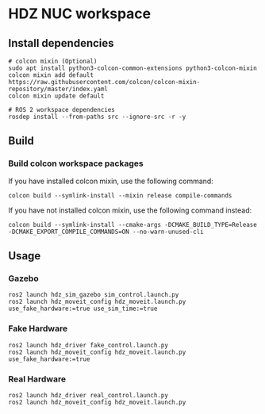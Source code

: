 # HDZ NUC workspace

## Install dependencies
```shell
# colcon mixin (Optional)
sudo apt install python3-colcon-common-extensions python3-colcon-mixin
colcon mixin add default https://raw.githubusercontent.com/colcon/colcon-mixin-repository/master/index.yaml
colcon mixin update default

# ROS 2 workspace dependencies
rosdep install --from-paths src --ignore-src -r -y
```

## Build

### Build colcon workspace packages
If you have installed colcon mixin, use the following command:
```shell
colcon build --symlink-install --mixin release compile-commands
```

If you have not installed colcon mixin, use the following command instead:
```shell
colcon build --symlink-install --cmake-args -DCMAKE_BUILD_TYPE=Release -DCMAKE_EXPORT_COMPILE_COMMANDS=ON --no-warn-unused-cli
```

## Usage

### Gazebo
```shell
ros2 launch hdz_sim_gazebo sim_control.launch.py
ros2 launch hdz_moveit_config hdz_moveit.launch.py use_fake_hardware:=true use_sim_time:=true
```

### Fake Hardware
```shell
ros2 launch hdz_driver fake_control.launch.py
ros2 launch hdz_moveit_config hdz_moveit.launch.py use_fake_hardware:=true
```

### Real Hardware
```shell
ros2 launch hdz_driver real_control.launch.py
ros2 launch hdz_moveit_config hdz_moveit.launch.py
```